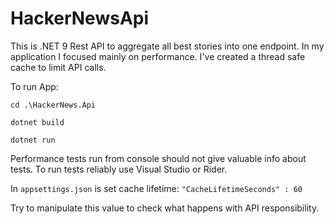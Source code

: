 # HackerNewsApi

This is .NET 9 Rest API to aggregate all best stories into one endpoint.
In my application I focused mainly on performance. 
I've created a thread safe cache to limit API calls.

To run App:

```shell
cd .\HackerNews.Api
```
```shell
dotnet build
```
```shell
dotnet run
```

Performance tests run from console should not give valuable info about tests. 
To run tests reliably use Visual Studio or Rider. 

In `appsettings.json` is set cache lifetime:
`"CacheLifetimeSeconds" : 60`

Try to manipulate this value to check what happens with API responsibility.